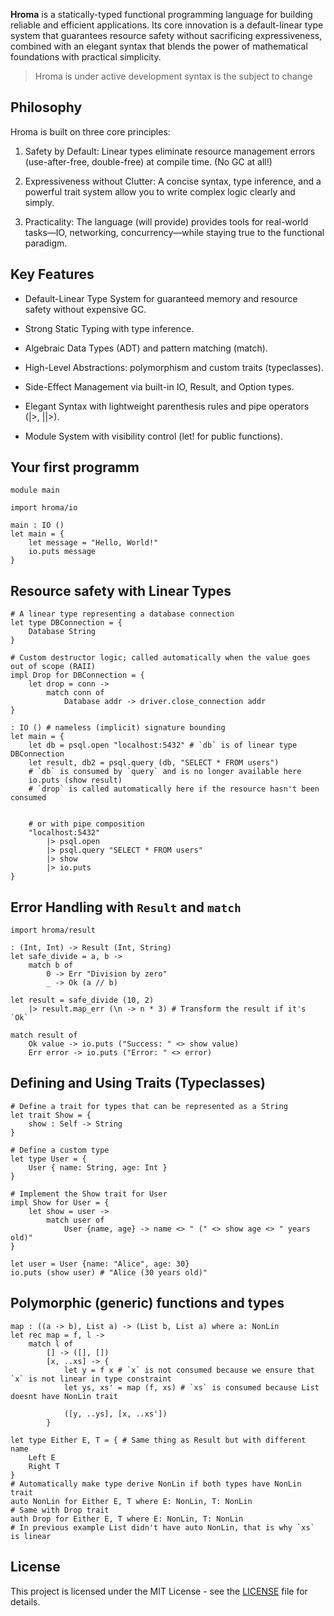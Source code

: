 **Hroma** is a statically-typed functional programming language for building reliable and efficient applications. Its core innovation is a default-linear type system that guarantees resource safety without sacrificing expressiveness, combined with an elegant syntax that blends the power of mathematical foundations with practical simplicity.

> Hroma is under active development
> syntax is the subject to change

## Philosophy

Hroma is built on three core principles:

1. Safety by Default: Linear types eliminate resource management errors (use-after-free, double-free) at compile time. (No GC at all!)

2. Expressiveness without Clutter: A concise syntax, type inference, and a powerful trait system allow you to write complex logic clearly and simply.

3. Practicality: The language (will provide) provides tools for real-world tasks—IO, networking, concurrency—while staying true to the functional paradigm.

## Key Features

- Default-Linear Type System for guaranteed memory and resource safety without expensive GC.

- Strong Static Typing with type inference.

- Algebraic Data Types (ADT) and pattern matching (match).

- High-Level Abstractions: polymorphism and custom traits (typeclasses).

- Side-Effect Management via built-in IO, Result, and Option types.

- Elegant Syntax with lightweight parenthesis rules and pipe operators (|>, ||>).

- Module System with visibility control (let! for public functions).

## Your first programm

```hroma
module main

import hroma/io

main : IO ()
let main = {
    let message = "Hello, World!"
    io.puts message
}
```

## Resource safety with Linear Types

```hroma
# A linear type representing a database connection
let type DBConnection = {
    Database String
}

# Custom destructor logic; called automatically when the value goes out of scope (RAII)
impl Drop for DBConnection = {
    let drop = conn ->
        match conn of
            Database addr -> driver.close_connection addr
}

: IO () # nameless (implicit) signature bounding
let main = {
    let db = psql.open "localhost:5432" # `db` is of linear type DBConnection
    let result, db2 = psql.query (db, "SELECT * FROM users")
    # `db` is consumed by `query` and is no longer available here
    io.puts (show result)
    # `drop` is called automatically here if the resource hasn't been consumed


    # or with pipe composition
    "localhost:5432"
        |> psql.open
        |> psql.query "SELECT * FROM users"
        |> show
        |> io.puts
}
```

## Error Handling with `Result` and `match`

```hroma
import hroma/result

: (Int, Int) -> Result (Int, String)
let safe_divide = a, b ->
    match b of
        0 -> Err "Division by zero"
        _ -> Ok (a // b)

let result = safe_divide (10, 2)
    |> result.map_err (\n -> n * 3) # Transform the result if it's `Ok`

match result of
    Ok value -> io.puts ("Success: " <> show value)
    Err error -> io.puts ("Error: " <> error)
```

## Defining and Using Traits (Typeclasses)

```hroma
# Define a trait for types that can be represented as a String
let trait Show = {
    show : Self -> String
}

# Define a custom type
let type User = {
    User { name: String, age: Int }
}

# Implement the Show trait for User
impl Show for User = {
    let show = user ->
        match user of
            User {name, age} -> name <> " (" <> show age <> " years old)"
}

let user = User {name: "Alice", age: 30}
io.puts (show user) # "Alice (30 years old)"

```

## Polymorphic (generic) functions and types

```hroma
map : ((a -> b), List a) -> (List b, List a) where a: NonLin
let rec map = f, l ->
    match l of
        [] -> ([], [])
        [x, ..xs] -> {
            let y = f x # `x` is not consumed because we ensure that `x` is not linear in type constraint
            let ys, xs' = map (f, xs) # `xs` is consumed because List doesnt have NonLin trait

            ([y, ..ys], [x, ..xs'])
        }

let type Either E, T = { # Same thing as Result but with different name
    Left E
    Right T
}
# Automatically make type derive NonLin if both types have NonLin trait
auto NonLin for Either E, T where E: NonLin, T: NonLin
# Same with Drop trait
auth Drop for Either E, T where E: NonLin, T: NonLin
# In previous example List didn't have auto NonLin, that is why `xs` is linear
```

## License

This project is licensed under the MIT License - see the [LICENSE](LICENSE) file for details.

